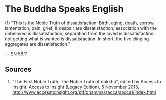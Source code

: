 # The Buddha Speaks English
(1) "This is the Noble Truth of dissatisfaction: Birth, aging, death, sorrow, lamentation, pain, grief, & despair are dissatisfaction; association with the unbeloved is dissatisfaction; separation from the loved is dissatisfaction; not getting what is wanted is dissatisfaction. In short, the five clinging-aggregates are dissatisfaction."

— SN 56.11
## Sources
1. "The First Noble Truth: The Noble Truth of dukkha", edited by Access to Insight. Access to Insight (Legacy Edition), 5 November 2013, http://www.accesstoinsight.org/ptf/dhamma/sacca/sacca1/index.html
